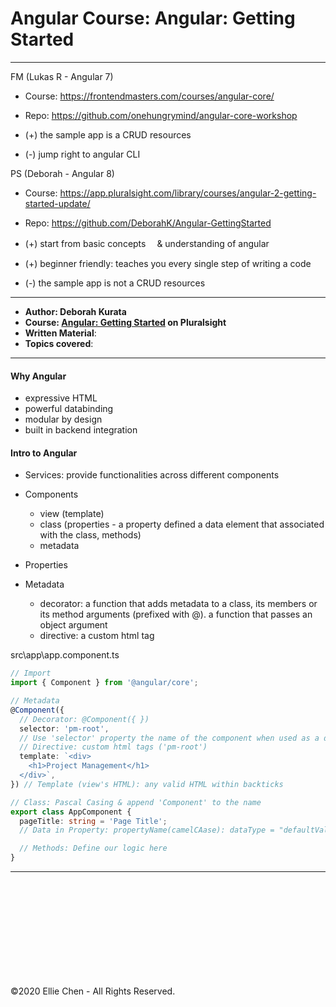 # Angular Course: Angular: Getting Started

---

FM (Lukas R - Angular 7)

- Course: https://frontendmasters.com/courses/angular-core/
- Repo: https://github.com/onehungrymind/angular-core-workshop

- (+) the sample app is a CRUD resources
- (-) jump right to angular CLI

PS (Deborah - Angular 8)

- Course: https://app.pluralsight.com/library/courses/angular-2-getting-started-update/
- Repo: https://github.com/DeborahK/Angular-GettingStarted

- (+) start from basic concepts 　& understanding of angular
- (+) beginner friendly: teaches you every single step of writing a code
- (-) the sample app is not a CRUD resources

---

- **Author: Deborah Kurata**
- **Course: [Angular: Getting Started](https://app.pluralsight.com/library/courses/angular-2-getting-started-update/table-of-contents) on Pluralsight**
- **Written Material**:
- **Topics covered**:

<!-- ![{screenshot}](./docs/{screenshot}.JPG) -->

---

#### Why Angular

- expressive HTML
- powerful databinding
- modular by design
- built in backend integration

#### Intro to Angular

- Services: provide functionalities across different components

- Components

  - view (template)
  - class (properties - a property defined a data element that associated with the class, methods)
  - metadata

- Properties

- Metadata
  - decorator: a function that adds metadata to a class, its members or its method arguments (prefixed with @). a function that passes an object argument
  - directive: a custom html tag

src\app\app.component.ts

```typescript
// Import
import { Component } from '@angular/core';

// Metadata
@Component({
  // Decorator: @Component({ })
  selector: 'pm-root',
  // Use 'selector' property the name of the component when used as a directive in HTML
  // Directive: custom html tags ('pm-root')
  template: `<div>
    <h1>Project Management</h1>
  </div>`,
}) // Template (view's HTML): any valid HTML within backticks

// Class: Pascal Casing & append 'Component' to the name
export class AppComponent {
  pageTitle: string = 'Page Title';
  // Data in Property: propertyName(camelCAase): dataType = "defaultValue"

  // Methods: Define our logic here
}
```

---

```typescript
```

```typescript
```

```typescript
```

```typescript
```

```typescript
```

```typescript
```

```typescript
```

```typescript
```

```typescript
```

```typescript
```

```typescript
```

```typescript
```

©2020 Ellie Chen - All Rights Reserved.
